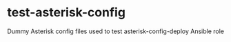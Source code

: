 # test-asterisk-config
Dummy Asterisk config files used to test asterisk-config-deploy Ansible role
